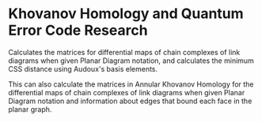 # Khovanov Homology and Quantum Error Code Research
Calculates the matrices for differential maps of chain complexes of link diagrams when given Planar Diagram notation, and calculates the minimum CSS distance using Audoux's basis elements.

This can also calculate the matrices in Annular Khovanov Homology for the differential maps of chain complexes of link diagrams when given Planar Diagram notation and information about edges that bound each face in the planar graph.

